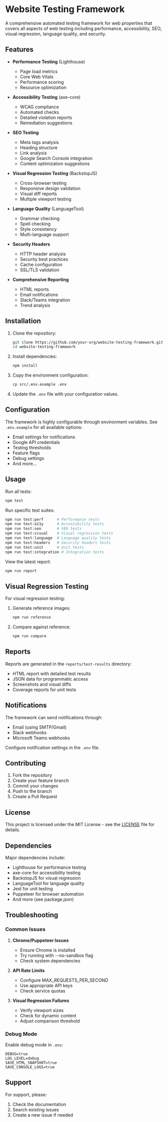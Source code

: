 # Website Testing Framework

A comprehensive automated testing framework for web properties that covers all aspects of web testing including performance, accessibility, SEO, visual regression, language quality, and security.

## Features

- **Performance Testing** (Lighthouse)
  - Page load metrics
  - Core Web Vitals
  - Performance scoring
  - Resource optimization

- **Accessibility Testing** (axe-core)
  - WCAG compliance
  - Automated checks
  - Detailed violation reports
  - Remediation suggestions

- **SEO Testing**
  - Meta tags analysis
  - Heading structure
  - Link analysis
  - Google Search Console integration
  - Content optimization suggestions

- **Visual Regression Testing** (BackstopJS)
  - Cross-browser testing
  - Responsive design validation
  - Visual diff reports
  - Multiple viewport testing

- **Language Quality** (LanguageTool)
  - Grammar checking
  - Spell checking
  - Style consistency
  - Multi-language support

- **Security Headers**
  - HTTP header analysis
  - Security best practices
  - Cache configuration
  - SSL/TLS validation

- **Comprehensive Reporting**
  - HTML reports
  - Email notifications
  - Slack/Teams integration
  - Trend analysis

## Installation

1. Clone the repository:
   ```bash
   git clone https://github.com/your-org/website-testing-framework.git
   cd website-testing-framework
   ```

2. Install dependencies:
   ```bash
   npm install
   ```

3. Copy the environment configuration:
   ```bash
   cp src/.env.example .env
   ```

4. Update the `.env` file with your configuration values.

## Configuration

The framework is highly configurable through environment variables. See `.env.example` for all available options:

- Email settings for notifications
- Google API credentials
- Testing thresholds
- Feature flags
- Debug settings
- And more...

## Usage

Run all tests:
```bash
npm test
```

Run specific test suites:
```bash
npm run test:perf      # Performance tests
npm run test:a11y      # Accessibility tests
npm run test:seo       # SEO tests
npm run test:visual    # Visual regression tests
npm run test:language  # Language quality tests
npm run test:headers   # Security headers tests
npm run test:unit      # Unit tests
npm run test:integration # Integration tests
```

View the latest report:
```bash
npm run report
```

## Visual Regression Testing

For visual regression testing:

1. Generate reference images:
   ```bash
   npm run reference
   ```

2. Compare against reference:
   ```bash
   npm run compare
   ```

## Reports

Reports are generated in the `reports/test-results` directory:
- HTML report with detailed test results
- JSON data for programmatic access
- Screenshots and visual diffs
- Coverage reports for unit tests

## Notifications

The framework can send notifications through:
- Email (using SMTP/Gmail)
- Slack webhooks
- Microsoft Teams webhooks

Configure notification settings in the `.env` file.

## Contributing

1. Fork the repository
2. Create your feature branch
3. Commit your changes
4. Push to the branch
5. Create a Pull Request

## License

This project is licensed under the MIT License - see the [LICENSE](LICENSE) file for details.

## Dependencies

Major dependencies include:
- Lighthouse for performance testing
- axe-core for accessibility testing
- BackstopJS for visual regression
- LanguageTool for language quality
- Jest for unit testing
- Puppeteer for browser automation
- And more (see package.json)

## Troubleshooting

### Common Issues

1. **Chrome/Puppeteer Issues**
   - Ensure Chrome is installed
   - Try running with --no-sandbox flag
   - Check system dependencies

2. **API Rate Limits**
   - Configure MAX_REQUESTS_PER_SECOND
   - Use appropriate API keys
   - Check service quotas

3. **Visual Regression Failures**
   - Verify viewport sizes
   - Check for dynamic content
   - Adjust comparison threshold

### Debug Mode

Enable debug mode in `.env`:
```
DEBUG=true
LOG_LEVEL=debug
SAVE_HTML_SNAPSHOT=true
SAVE_CONSOLE_LOGS=true
```

## Support

For support, please:
1. Check the documentation
2. Search existing issues
3. Create a new issue if needed
